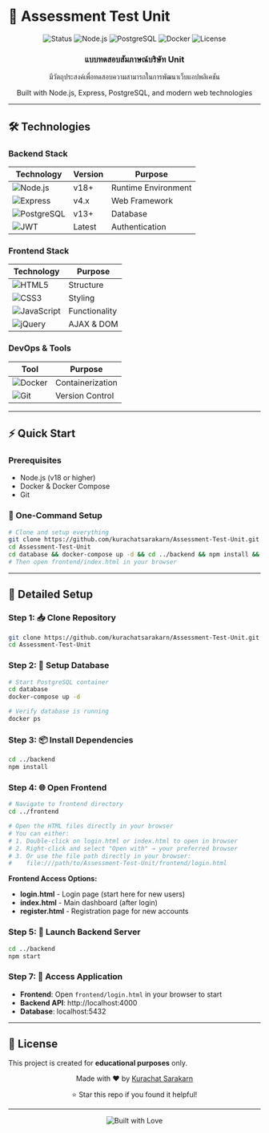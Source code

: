 # 🎯 Assessment Test Unit

<div align="center">
  <img src="https://img.shields.io/badge/Status-Active-brightgreen?style=for-the-badge" alt="Status">
  <img src="https://img.shields.io/badge/Node.js-v18+-339933?style=for-the-badge&logo=node.js&logoColor=white" alt="Node.js">
  <img src="https://img.shields.io/badge/PostgreSQL-316192?style=for-the-badge&logo=postgresql&logoColor=white" alt="PostgreSQL">
  <img src="https://img.shields.io/badge/Docker-2496ED?style=for-the-badge&logo=docker&logoColor=white" alt="Docker">
  <img src="https://img.shields.io/badge/License-Educational-yellow?style=for-the-badge" alt="License">
</div>

<div align="center">
  <h3>แบบทดสอบสัมภาษณ์บริษัท Unit</h3>
  <p>มีวัตถุประสงค์เพื่อทดสอบความสามารถในการพัฒนาเว็บแอปพลิเคชัน</p>
  <p>Built with Node.js, Express, PostgreSQL, and modern web technologies</p>
</div>

---

## 🛠️ Technologies

### Backend Stack
| Technology | Version | Purpose |
|------------|---------|---------|
| ![Node.js](https://img.shields.io/badge/Node.js-339933?style=flat&logo=node.js&logoColor=white) | v18+ | Runtime Environment |
| ![Express](https://img.shields.io/badge/Express-000000?style=flat&logo=express&logoColor=white) | v4.x | Web Framework |
| ![PostgreSQL](https://img.shields.io/badge/PostgreSQL-316192?style=flat&logo=postgresql&logoColor=white) | v13+ | Database |
| ![JWT](https://img.shields.io/badge/JWT-000000?style=flat&logo=jsonwebtokens&logoColor=white) | Latest | Authentication |

### Frontend Stack
| Technology | Purpose |
|------------|---------|
| ![HTML5](https://img.shields.io/badge/HTML5-E34F26?style=flat&logo=html5&logoColor=white) | Structure |
| ![CSS3](https://img.shields.io/badge/CSS3-1572B6?style=flat&logo=css3&logoColor=white) | Styling |
| ![JavaScript](https://img.shields.io/badge/JavaScript-F7DF1E?style=flat&logo=javascript&logoColor=black) | Functionality |
| ![jQuery](https://img.shields.io/badge/jQuery-0769AD?style=flat&logo=jquery&logoColor=white) | AJAX & DOM |

### DevOps & Tools
| Tool | Purpose |
|------|---------|
| ![Docker](https://img.shields.io/badge/Docker-2496ED?style=flat&logo=docker&logoColor=white) | Containerization |
| ![Git](https://img.shields.io/badge/Git-F05032?style=flat&logo=git&logoColor=white) | Version Control |

---

## ⚡ Quick Start

### Prerequisites
- Node.js (v18 or higher)
- Docker & Docker Compose
- Git

### 🚀 One-Command Setup
```bash
# Clone and setup everything
git clone https://github.com/kurachatsarakarn/Assessment-Test-Unit.git
cd Assessment-Test-Unit
cd database && docker-compose up -d && cd ../backend && npm install && npm start
# Then open frontend/index.html in your browser
```

---

## 🔧 Detailed Setup

### Step 1: 📥 Clone Repository
```bash
git clone https://github.com/kurachatsarakarn/Assessment-Test-Unit.git
cd Assessment-Test-Unit
```

### Step 2: 🐳 Setup Database
```bash
# Start PostgreSQL container
cd database
docker-compose up -d

# Verify database is running
docker ps
```

### Step 3: 📦 Install Dependencies
```bash
cd ../backend
npm install
```

### Step 4: 🌐 Open Frontend
```bash
# Navigate to frontend directory
cd ../frontend

# Open the HTML files directly in your browser
# You can either:
# 1. Double-click on login.html or index.html to open in browser
# 2. Right-click and select "Open with" → your preferred browser
# 3. Or use the file path directly in your browser:
#    file:///path/to/Assessment-Test-Unit/frontend/login.html
```

**Frontend Access Options:**
- **login.html** - Login page (start here for new users)
- **index.html** - Main dashboard (after login)  
- **register.html** - Registration page for new accounts

### Step 5: 🚀 Launch Backend Server
```bash
cd ../backend
npm start
```

### Step 7: 🎉 Access Application
- **Frontend**: Open `frontend/login.html` in your browser to start
- **Backend API**: http://localhost:4000
- **Database**: localhost:5432

---

## 📜 License

This project is created for **educational purposes** only.

<div align="center">
  <p>Made with ❤️ by <a href="https://github.com/kurachatsarakarn">Kurachat Sarakarn</a></p>
  <p>⭐ Star this repo if you found it helpful!</p>
</div>

---

<div align="center">
  <img src="https://img.shields.io/badge/Built%20with-❤️-red?style=for-the-badge" alt="Built with Love">
</div>
